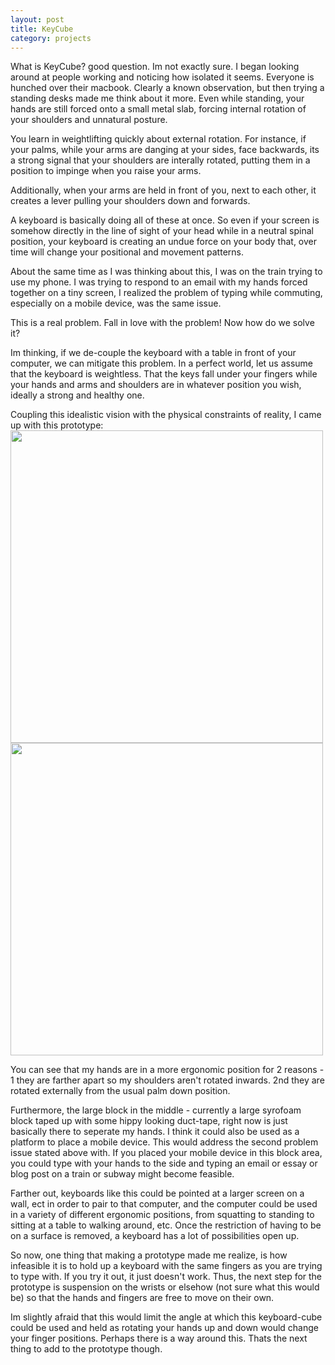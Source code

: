 ```yaml
---
layout: post
title: KeyCube
category: projects
---
```


What is KeyCube? good question. Im not exactly sure. I began looking around at people working and noticing how isolated it seems. Everyone is hunched over their macbook. Clearly a known observation, but then trying a standing desks made me think about it more. Even while standing, your hands are still forced onto a small metal slab, forcing internal rotation of your shoulders and unnatural posture. 

You learn in weightlifting quickly about external rotation. For instance, if your palms, while your arms are danging at your sides, face backwards, its a strong signal that your shoulders are interally rotated, putting them in a position to impinge when you raise your arms. 

Additionally, when your arms are held in front of you, next to each other, it creates a lever pulling your shoulders down and forwards. 

A keyboard is basically doing all of these at once. So even if your screen is somehow directly in the line of sight of your head while in a neutral spinal position, your keyboard is creating an undue force on your body that, over time will change your positional and movement patterns. 

About the same time as I was thinking about this, I was on the train trying to use my phone. I was trying to respond to an email with my hands forced together on a tiny screen, I realized the problem of typing while commuting, especially on a mobile device, was the same issue. 

This is a real problem. Fall in love with the problem! Now how do we solve it? 

Im thinking, if we de-couple the keyboard with a table in front of your computer, we can mitigate this problem. In a perfect world, let us assume that the keyboard is weightless. That the keys fall under your fingers while your hands and arms and shoulders are in whatever position you wish, ideally a strong and healthy one. 

Coupling this idealistic vision with the physical constraints of reality, I came up with this prototype:
<img src="http://alexmarshall12.github.io/assets/img/IMG_0846.jpg" width="500" style="margin-left:auto;margin-right:auto">
<img src="http://alexmarshall12.github.io/assets/img/IMG_0861.jpg" width="500" style="margin-left:auto;margin-right:auto">

You can see that my hands are in a more ergonomic position for 2 reasons - 1 they are farther apart so my shoulders aren't rotated inwards. 2nd they are rotated externally from the usual palm down position. 

Furthermore, the large block in the middle - currently a large syrofoam block taped up with some hippy looking duct-tape, right now is just basically there to seperate my hands. I think it could also be used as a platform to place a mobile device. This would address the second problem issue stated above with. If you placed your mobile device in this block area, you could type with your hands to the side and typing an email or essay or blog post on a train or subway might become feasible. 

Farther out, keyboards like this could be pointed at a larger screen on a wall, ect in order to pair to that computer, and the computer could be used in a variety of different ergonomic positions, from squatting to standing to sitting at a table to walking around, etc. Once the restriction of having to be on a surface is removed, a keyboard has a lot of possibilities open up. 

So now, one thing that making a prototype made me realize, is how infeasible it is to hold up a keyboard with the same fingers as you are trying to type with. If you try it out, it just doesn't work. Thus, the next step for the prototype is suspension on the wrists or elsehow (not sure what this would be) so that the hands and fingers are free to move on their own. 

Im slightly afraid that this would limit the angle at which this keyboard-cube could be used and held as rotating your hands up and down would change your finger positions. Perhaps there is a way around this. Thats the next thing to add to the prototype though. 




